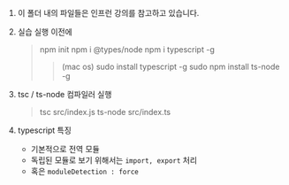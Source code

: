 1. 이 폴더 내의 파일들은 인프런 강의를 참고하고 있습니다.

2. 실습 실행 이전에
    > npm init
    > npm i @types/node
    > npm i typescript -g
    >> (mac os) sudo install typescript -g
    > sudo npm install ts-node -g

3. tsc / ts-node 컴파일러 실행
    > tsc src/index.js
    > ts-node src/index.ts

4. typescript 특징
    - 기본적으로 전역 모듈
    - 독립된 모듈로 보기 위해서는 `import, export` 처리
    - 혹은 `moduleDetection : force`